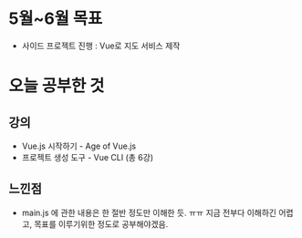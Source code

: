 
# 5월~6월 목표 
 - 사이드 프로젝트 진행 : Vue로 지도 서비스 제작

# 오늘 공부한 것
 ## 강의
  - Vue.js 시작하기 - Age of Vue.js
  - 프로젝트 생성 도구 - Vue CLI (총 6강)

 ## 느낀점
  -  main.js 에 관한 내용은 한 절반 정도만 이해한 듯. ㅠㅠ
    지금 전부다 이해하긴 어렵고, 목표를 이루기위한 정도로 공부해야겠음.

